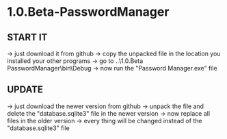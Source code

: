 # 1.0.Beta-PasswordManager
 
## START IT 
   -> just download it from github
   -> copy the unpacked file in the location you installed your other programs
   -> go to ..\1.0.Beta PasswordManager\bin\Debug
   -> now run the "Password Manager.exe" file
   
   <you can create a Password Manager.exe kopie were ever you want for example taskbar>
 
## UPDATE
  -> just download the newer version from github
  -> unpack the file and delete the "database.sqlite3" file in the newer version
  -> now replace all files in the older version
  -> every thing will be changed instead of the "database.sqlite3" file
